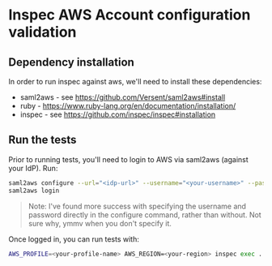 # Inspec AWS Account configuration validation

## Dependency installation 
In order to run inspec against aws, we'll need to install these dependencies: 
- saml2aws - see https://github.com/Versent/saml2aws#install
- ruby - https://www.ruby-lang.org/en/documentation/installation/
- inspec - see https://github.com/inspec/inspec#installation

## Run the tests
Prior to running tests, you'll need to login to AWS via saml2aws (against your IdP). Run: 
```sh 
saml2aws configure --url="<idp-url>" --username="<your-username>" --password="<your-password>" --profile="<your-profile-name>"
saml2aws login
```
> Note: I've found more success with specifying the username and password directly in the configure command, rather than without. Not sure why, ymmv when you don't specify it. 

Once logged in, you can run tests with:  
```sh
AWS_PROFILE=<your-profile-name> AWS_REGION=<your-region> inspec exec . -t aws:// 
```